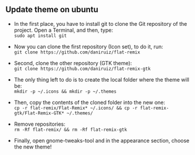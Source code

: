 ## Update theme on ubuntu

- In the first place, you have to install git to clone the Git repository of the project. Open a Terminal, and then, type:\
  ```sudo apt install git```

- Now you can clone the first repository (Icon set), to do it, run:\
  ```git clone https://github.com/daniruiz/flat-remix```

- Second, clone the other repository (GTK theme):\
  ```git clone https://github.com/daniruiz/flat-remix-gtk```

- The only thing left to do is to create the local folder where the theme will be:\
  ```mkdir -p ~/.icons && mkdir -p ~/.themes```

- Then, copy the contents of the cloned folder into the new one:\
  ```cp -r flat-remix/Flat-Remix* ~/.icons/ && cp -r flat-remix-gtk/Flat-Remix-GTK* ~/.themes/```

- Remove repositories:\
  ```rm -Rf flat-remix/ && rm -Rf flat-remix-gtk```

- Finally, open gnome-tweaks-tool and in the appearance section, choose the new theme!
